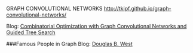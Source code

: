 
GRAPH CONVOLUTIONAL NETWORKS
http://tkipf.github.io/graph-convolutional-networks/

Blog: [Combinatorial Optimization with Graph Convolutional Networks and Guided Tree Search](https://github.com/intel-isl/nphard)

###<a name="people">Famous People in Graph</a>
  Blog: [Douglas B. West](https://faculty.math.illinois.edu/~west/)
